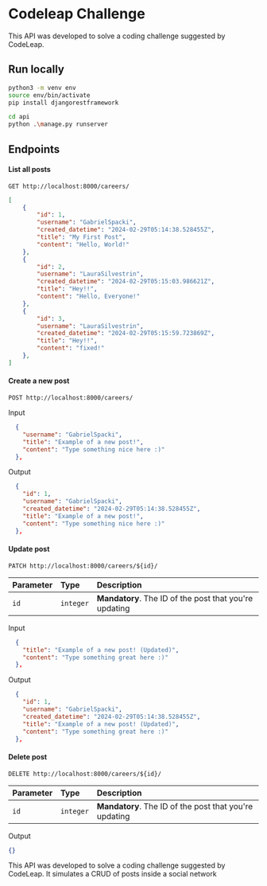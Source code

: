 # Codeleap Challenge

This API was developed to solve a coding challenge suggested by CodeLeap.

## Run locally

```bash
python3 -m venv env
source env/bin/activate
pip install djangorestframework

cd api
python .\manage.py runserver
```

## Endpoints

#### List all posts

```http
GET http://localhost:8000/careers/
```

```json
[
    {
        "id": 1,
        "username": "GabrielSpacki",
        "created_datetime": "2024-02-29T05:14:38.528455Z",
        "title": "My First Post",
        "content": "Hello, World!"
    },
    {
        "id": 2,
        "username": "LauraSilvestrin",
        "created_datetime": "2024-02-29T05:15:03.986621Z",
        "title": "Hey!!",
        "content": "Hello, Everyone!"
    },
    {
        "id": 3,
        "username": "LauraSilvestrin",
        "created_datetime": "2024-02-29T05:15:59.723869Z",
        "title": "Hey!!",
        "content": "fixed!"
    },
]
```

#### Create a new post

```http
POST http://localhost:8000/careers/
```

Input

```json
  {
    "username": "GabrielSpacki",
    "title": "Example of a new post!",
    "content": "Type something nice here :)"
  },
```

Output

```json
  {
    "id": 1,
    "username": "GabrielSpacki",
    "created_datetime": "2024-02-29T05:14:38.528455Z",
    "title": "Example of a new post!",
    "content": "Type something nice here :)"
  },
```

#### Update post

```http
PATCH http://localhost:8000/careers/${id}/
```

| Parameter | Type     | Description                                            |
| :-------- | :------- | :------------------------------------------------------|
| `id`      | `integer` | **Mandatory**. The ID of the post that you're updating |

Input

```json
  {
    "title": "Example of a new post! (Updated)",
    "content": "Type something great here :)"
  },
```

Output

```json
  {
    "id": 1,
    "username": "GabrielSpacki",
    "created_datetime": "2024-02-29T05:14:38.528455Z",
    "title": "Example of a new post! (Updated)",
    "content": "Type something great here :)"
  },
```

#### Delete post

```http
DELETE http://localhost:8000/careers/${id}/
```

| Parameter | Type     | Description                                            |
| :-------- | :------- | :------------------------------------------------------|
| `id`      | `integer` | **Mandatory**. The ID of the post that you're updating |

Output

```json
{}
```


This API was developed to solve a coding challenge suggested by CodeLeap. It simulates a CRUD of posts inside a social network
